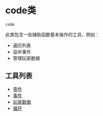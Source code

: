 # code类

`code`

此类包含一些辅助函数基本操作的工具，例如：

- 遍历列表
- 监听事件
- 管理玩家数据

## 工具列表

- [零件](code类/零件.md)
- [事件](code类/事件.md)
- [玩家数据](code类/玩家数据.md)
- [循环](code类/循环.md)